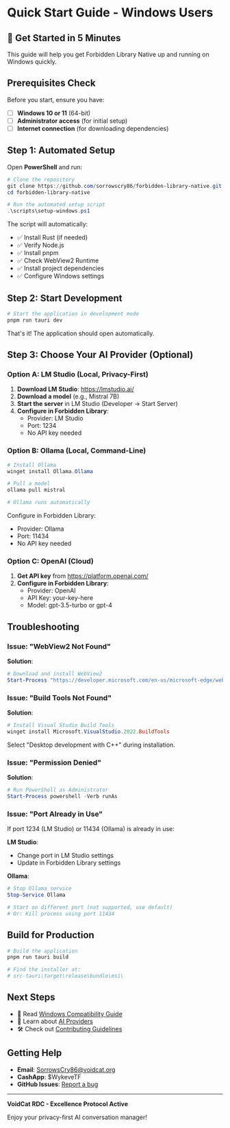 # Quick Start Guide - Windows Users

## 🚀 Get Started in 5 Minutes

This guide will help you get Forbidden Library Native up and running on Windows quickly.

## Prerequisites Check

Before you start, ensure you have:

- [ ] **Windows 10 or 11** (64-bit)
- [ ] **Administrator access** (for initial setup)
- [ ] **Internet connection** (for downloading dependencies)

## Step 1: Automated Setup

Open **PowerShell** and run:

```powershell
# Clone the repository
git clone https://github.com/sorrowscry86/forbidden-library-native.git
cd forbidden-library-native

# Run the automated setup script
.\scripts\setup-windows.ps1
```

The script will automatically:
- ✅ Install Rust (if needed)
- ✅ Verify Node.js
- ✅ Install pnpm
- ✅ Check WebView2 Runtime
- ✅ Install project dependencies
- ✅ Configure Windows settings

## Step 2: Start Development

```powershell
# Start the application in development mode
pnpm run tauri dev
```

That's it! The application should open automatically.

## Step 3: Choose Your AI Provider (Optional)

### Option A: LM Studio (Local, Privacy-First)

1. **Download LM Studio**: https://lmstudio.ai/
2. **Download a model** (e.g., Mistral 7B)
3. **Start the server** in LM Studio (Developer → Start Server)
4. **Configure in Forbidden Library**:
   - Provider: LM Studio
   - Port: 1234
   - No API key needed

### Option B: Ollama (Local, Command-Line)

```powershell
# Install Ollama
winget install Ollama.Ollama

# Pull a model
ollama pull mistral

# Ollama runs automatically
```

Configure in Forbidden Library:
- Provider: Ollama
- Port: 11434
- No API key needed

### Option C: OpenAI (Cloud)

1. **Get API key** from https://platform.openai.com/
2. **Configure in Forbidden Library**:
   - Provider: OpenAI
   - API Key: your-key-here
   - Model: gpt-3.5-turbo or gpt-4

## Troubleshooting

### Issue: "WebView2 Not Found"

**Solution**:
```powershell
# Download and install WebView2
Start-Process "https://developer.microsoft.com/en-us/microsoft-edge/webview2/"
```

### Issue: "Build Tools Not Found"

**Solution**:
```powershell
# Install Visual Studio Build Tools
winget install Microsoft.VisualStudio.2022.BuildTools
```

Select "Desktop development with C++" during installation.

### Issue: "Permission Denied"

**Solution**:
```powershell
# Run PowerShell as Administrator
Start-Process powershell -Verb runAs
```

### Issue: "Port Already in Use"

If port 1234 (LM Studio) or 11434 (Ollama) is already in use:

**LM Studio**:
- Change port in LM Studio settings
- Update in Forbidden Library settings

**Ollama**:
```powershell
# Stop Ollama service
Stop-Service Ollama

# Start on different port (not supported, use default)
# Or: Kill process using port 11434
```

## Build for Production

```powershell
# Build the application
pnpm run tauri build

# Find the installer at:
# src-tauri\target\release\bundle\msi\
```

## Next Steps

- 📖 Read [Windows Compatibility Guide](./docs/WINDOWS_COMPATIBILITY.md)
- 🤖 Learn about [AI Providers](./docs/AI_PROVIDERS.md)
- 🛠️ Check out [Contributing Guidelines](./CONTRIBUTING.md)

## Getting Help

- **Email**: SorrowsCry86@voidcat.org
- **CashApp**: $WykeveTF
- **GitHub Issues**: [Report a bug](https://github.com/sorrowscry86/forbidden-library-native/issues)

---

**VoidCat RDC - Excellence Protocol Active**

Enjoy your privacy-first AI conversation manager!
